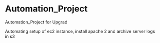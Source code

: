 # Automation_Project
Automation_Project for Upgrad

Automating setup of ec2 instance, install apache 2 and archive server logs in s3 
